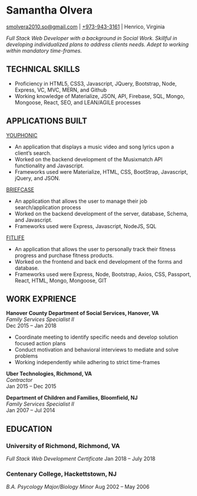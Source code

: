 # Samantha Olvera

[smolvera2010.so@gmail.com](mailto:smolvera2010.so@gmail.com) | 
[+973-943-3161](tel:+9739433161) |
Henrico, Virginia


*Full Stack Web Developer with a background in Social Work. Skillful in developing individualized plans to address clients needs. Adept to working within mandatory time-frames.* 

## TECHNICAL SKILLS
  - Proficiency in HTML5, CSS3, Javascript, JQuery, Bootstrap,  Node, Express, VC, MVC, MERN, and Github 
  - Working knowledge of Materialize, JSON, API, Firebase, SQL, Mongo, Mongoose, React, SEO, and LEAN/AGILE processes

## APPLICATIONS BUILT
[YOUPHONIC](https://smolvera.github.io/Youphonic_App/)
  - An application that displays a music video and song lyrics upon a client’s search. 
  - Worked on the backend development of the Musixmatch API functionality and Javascript. 
  - Frameworks used were Materialize, HTML, CSS, BootStrap, Javascript, jQuery, and JSON.

[BRIEFCASE](https://smolvera.github.io/Briefcase_App/)
  - An application that allows the user to manage their job search/application process
  - Worked on the backend development of the server, database, Schema, and Javascript.
  - Frameworks used were Express, Javascript, NodeJS, SQL 

[FITLIFE](https://smolvera.github.io/Fit-Life/)
  - An application that allows the user to personally track their fitness progress and purchase fitness products.
  - Worked on the frontend and back end development of the forms and database.
  - Frameworks used were Express, Node, Bootstrap, Axios, CSS, Passport, React, HTML, Mongo, Mongoose, GIT

## WORK EXPRIENCE
**Hanover County Department of Social Services, Hanover, VA**  
*Family Services Specialist II*  
Dec 2015 &ndash; Jan 2018 
  - Coordinate meeting to identify specific needs and develop solution focused action plans
  - Conduct motivation and behavioral interviews to mediate and solve problems
  - Working independently while adhering to strict time-frames

**Uber Technologies, Richmond, VA**  
*Contractor*  
Jan 2015 &ndash; Dec 2015

**Department of Children and Families, Bloomfield, NJ**  
*Family Services Specialist II*  
Jan 2007 &ndash; Jul 2014

## EDUCATION
### University of Richmond, Richmond, VA
*Full Stack Web Development Certificate*
Jan 2018 &ndash; July 2018

### Centenary College, Hackettstown, NJ
*B.A. Psycology Major/Biology Minor*
Aug 2002 &ndash; May 2006


